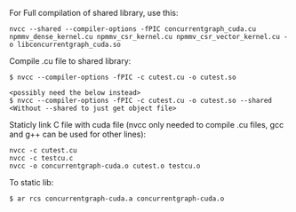 For Full compilation of shared library, use this:

    nvcc --shared --compiler-options -fPIC concurrentgraph_cuda.cu npmmv_dense_kernel.cu npmmv_csr_kernel.cu npmmv_csr_vector_kernel.cu -o libconcurrentgraph_cuda.so

Compile .cu file to shared library:

    $ nvcc --compiler-options -fPIC -c cutest.cu -o cutest.so
    
    <possibly need the below instead>
    $ nvcc --compiler-options -fPIC -c cutest.cu -o cutest.so --shared
    <Without --shared to just get object file>

Staticly link C file with cuda file (nvcc only needed to compile .cu files, gcc and g++ can be used for other lines):

    nvcc -c cutest.cu
    nvcc -c testcu.c
    nvcc -o concurrentgraph-cuda.o cutest.o testcu.o

To static lib:

    $ ar rcs concurrentgraph-cuda.a concurrentgraph-cuda.o
